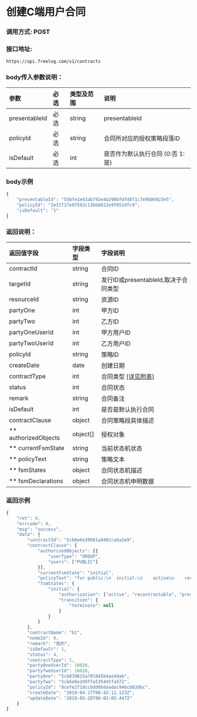 # 创建C端用户合同

### 调用方式: POST

### 接口地址:

```
https://api.freelog.com/v1/contracts
```

### body传入参数说明：

| 参数 | 必选 | 类型及范围 | 说明 |
| :--- | :--- | :--- | :--- |
| presentableId | 必选 | string | presentableId |
| policyId | 必选 | string | 合同所对应的授权策略段落ID|
| isDefault | 必选 | int | 是否作为默认执行合同 (0:否 1:是)|

### body示例

```js
{
    "presentableId": "558fe1e43ab792e4a298bfdfd871c7e9b06923e5",
    "policyId": "2e31f17e97592c13bb8822e9f651dfc9",
    "isDefault": "1"
}
```

### 返回说明：

| 返回值字段 | 字段类型 | 字段说明 |
| :--- | :--- | :--- |
| contractId | string | 合同ID |
| targetId | string | 发行ID或presentableId,取决于合同类型 |
| resourceId | string | 资源ID |
| partyOne | int | 甲方ID |
| partyTwo | int | 乙方ID |
| partyOneUserId | int | 甲方用户ID |
| partyTwoUserId | int | 乙方用户ID |
| policyId | string | 策略ID |
| createDate | date | 创建日期 |
| contractType | int | 合同类型 [[详见附表]][合同类型] |
| status | int | 合同状态 |
| remark | string | 合同备注 |
| isDefault | int | 是否是默认执行合同 |
| contractClause | object | 合同策略段具体描述 |
| ** authorizedObjects | object[] | 授权对象 |
| ** currentFsmState | string| 当前状态机状态 |
| ** policyText | string| 策略文本 |
| ** fsmStates | object| 合同状态机描述 |
| ** fsmDeclarations | object| 合同状态机申明数据 |

### 返回示例

```js
{
	"ret": 0,
	"errcode": 0,
	"msg": "success",
	"data": {
		"contractId": "5cb6e6e39981a8481ca6a1e9",
		"contractClause": {
			"authorizedObjects": [{
				"userType": "GROUP",
				"users": ["PUBLIC"]
			}],
			"currentFsmState": "initial",
			"policyText": "for public:\n  initial:\n    active\n    recontractable\n    presentable\n    terminate",
			"fsmStates": {
				"initial": {
					"authorization": ["active", "recontractable", "presentable"],
					"transition": {
						"terminate": null
					}
				}
			}
		},
		"contractName": "b1",
		"nodeId": 0,
		"remark": "我的",
		"isDefault": 1,
		"status": 4,
		"contractType": 1,
		"partyOneUserId": 10026,
		"partyTwoUserId": 10026,
		"partyOne": "5cb039815a791845b4aed4ab",
		"partyTwo": "5cb6e6e2d9ffe535445fa572",
		"policyId": "8cefe2f1dcc6dd0bdaadac946cb63dbc",
		"createDate": "2019-04-17T08:42:11.123Z",
		"updateDate": "2019-05-28T06:02:05.447Z"
	}
}
```

[合同类型]: http://localhost:4000/附表/合同类型.html "合同类型"